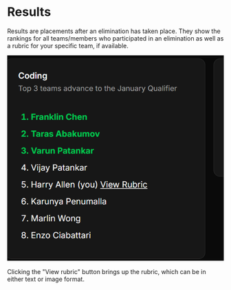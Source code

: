 # Results

Results are placements after an elimination has taken place. They show the rankings for all teams/members who participated in an elimination as well as a rubric for your specific team, if available.

![results](results.png)

Clicking the "View rubric" button brings up the rubric, which can be in either text or image format.
